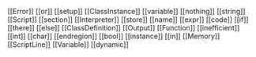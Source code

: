 [[Error]]
[[or]]
[[setup]]
[[ClassInstance]]
[[variable]]
[[nothing]]
[[string]]
[[Script]]
[[section]]
[[Interpreter]]
[[store]]
[[name]]
[[expr]]
[[code]]
[[if]]
[[there]]
[[else]]
[[ClassDefinition]]
[[Output]]
[[Function]]
[[inefficient]]
[[int]]
[[char]]
[[endregion]]
[[bool]]
[[instance]]
[[in]]
[[Memory]]
[[ScriptLine]]
[[Variable]]
[[dynamic]]
